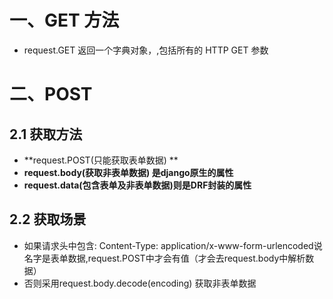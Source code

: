 # 一、GET 方法

- request.GET 返回一个字典对象，,包括所有的 HTTP GET 参数



# 二、POST

## 2.1 获取方法

- **request.POST(只能获取表单数据) **
- **request.body(获取非表单数据) 是django原生的属性**
- **request.data(包含表单及非表单数据)则是DRF封装的属性**

## 2.2 获取场景

- 如果请求头中包含: Content-Type: application/x-www-form-urlencoded说名字是表单数据,request.POST中才会有值（才会去request.body中解析数据）
- 否则采用request.body.decode(encoding) 获取非表单数据